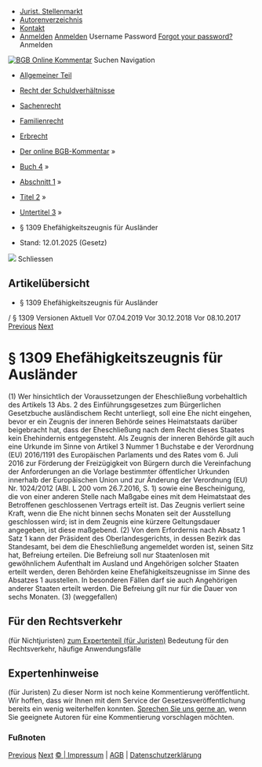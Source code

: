   * [Jurist. Stellenmarkt](https://bgb.kommentar.de/Buch-4/Abschnitt-1/Titel-2/Untertitel-3/</job-board> "Jurist. Stellenmarkt")
  * [Autorenverzeichnis](https://bgb.kommentar.de/Buch-4/Abschnitt-1/Titel-2/Untertitel-3/</Autorenverzeichnis> "Autorenverzeichnis")
  * [Kontakt](https://bgb.kommentar.de/Buch-4/Abschnitt-1/Titel-2/Untertitel-3/</Kontakt>)
  * [Anmelden](https://bgb.kommentar.de/Buch-4/Abschnitt-1/Titel-2/Untertitel-3/<#login> "show login form") [Anmelden](https://bgb.kommentar.de/Buch-4/Abschnitt-1/Titel-2/Untertitel-3/<#> "hide login form") Username Password
[Forgot your password?](https://bgb.kommentar.de/Buch-4/Abschnitt-1/Titel-2/Untertitel-3/</user/forgotpassword>) Anmelden 


[![BGB Online Kommentar](https://bgb.kommentar.de/extension/bgb/design/bgb/images/logo.png)](https://bgb.kommentar.de/Buch-4/Abschnitt-1/Titel-2/Untertitel-3/</> "BGB Online Kommentar")
Suchen
Navigation
  * [Allgemeiner Teil](https://bgb.kommentar.de/Buch-4/Abschnitt-1/Titel-2/Untertitel-3/</Buch-1>)
  * [Recht der Schuldverhältnisse](https://bgb.kommentar.de/Buch-4/Abschnitt-1/Titel-2/Untertitel-3/</Buch-2>)
  * [Sachenrecht](https://bgb.kommentar.de/Buch-4/Abschnitt-1/Titel-2/Untertitel-3/</Buch-3>)
  * [Familienrecht](https://bgb.kommentar.de/Buch-4/Abschnitt-1/Titel-2/Untertitel-3/</Buch-4>)
  * [Erbrecht](https://bgb.kommentar.de/Buch-4/Abschnitt-1/Titel-2/Untertitel-3/</Buch-5>)


  * [Der online BGB-Kommentar](https://bgb.kommentar.de/Buch-4/Abschnitt-1/Titel-2/Untertitel-3/</>) »
  * [Buch 4](https://bgb.kommentar.de/Buch-4/Abschnitt-1/Titel-2/Untertitel-3/</Buch-4>) »
  * [Abschnitt 1](https://bgb.kommentar.de/Buch-4/Abschnitt-1/Titel-2/Untertitel-3/</Buch-4/Abschnitt-1>) »
  * [Titel 2](https://bgb.kommentar.de/Buch-4/Abschnitt-1/Titel-2/Untertitel-3/</Buch-4/Abschnitt-1/Titel-2>) »
  * [Untertitel 3](https://bgb.kommentar.de/Buch-4/Abschnitt-1/Titel-2/Untertitel-3/</Buch-4/Abschnitt-1/Titel-2/Untertitel-3>) »
  * § 1309 Ehefähigkeitszeugnis für Ausländer 
  * Stand: 12.01.2025 (Gesetz) 


![](https://vg01.met.vgwort.de/na/1c9909529ead4f509072c06d9081a7d5)
Schliessen 
## Artikelübersicht
  * § 1309 Ehefähigkeitszeugnis für Ausländer 


/ § 1309 
Versionen  Aktuell Vor 07.04.2019 Vor 30.12.2018 Vor 08.10.2017
[Previous](https://bgb.kommentar.de/Buch-4/Abschnitt-1/Titel-2/Untertitel-3/</Buch-4/Abschnitt-1/Titel-2/Untertitel-2/Annahme-als-Kind> "§ 1308 Annahme als Kind") [Next](https://bgb.kommentar.de/Buch-4/Abschnitt-1/Titel-2/Untertitel-3/</Buch-4/Abschnitt-1/Titel-2/Untertitel-4/Zustaendigkeit-des-Standesbeamten-Heilung-fehlerhafter-Ehen> "§ 1310 Zuständigkeit des Standesbeamten, Heilung fehlerhafter Ehen")
# § 1309 Ehefähigkeitszeugnis für Ausländer
(1) Wer hinsichtlich der Voraussetzungen der Eheschließung vorbehaltlich des Artikels 13 Abs. 2 des Einführungsgesetzes zum Bürgerlichen Gesetzbuche ausländischem Recht unterliegt, soll eine Ehe nicht eingehen, bevor er ein Zeugnis der inneren Behörde seines Heimatstaats darüber beigebracht hat, dass der Eheschließung nach dem Recht dieses Staates kein Ehehindernis entgegensteht. Als Zeugnis der inneren Behörde gilt auch eine Urkunde im Sinne von Artikel 3 Nummer 1 Buchstabe e der Verordnung (EU) 2016/1191 des Europäischen Parlaments und des Rates vom 6. Juli 2016 zur Förderung der Freizügigkeit von Bürgern durch die Vereinfachung der Anforderungen an die Vorlage bestimmter öffentlicher Urkunden innerhalb der Europäischen Union und zur Änderung der Verordnung (EU) Nr. 1024/2012 (ABl. L 200 vom 26.7.2016, S. 1) sowie eine Bescheinigung, die von einer anderen Stelle nach Maßgabe eines mit dem Heimatstaat des Betroffenen geschlossenen Vertrags erteilt ist. Das Zeugnis verliert seine Kraft, wenn die Ehe nicht binnen sechs Monaten seit der Ausstellung geschlossen wird; ist in dem Zeugnis eine kürzere Geltungsdauer angegeben, ist diese maßgebend.
(2) Von dem Erfordernis nach Absatz 1 Satz 1 kann der Präsident des Oberlandesgerichts, in dessen Bezirk das Standesamt, bei dem die Eheschließung angemeldet worden ist, seinen Sitz hat, Befreiung erteilen. Die Befreiung soll nur Staatenlosen mit gewöhnlichem Aufenthalt im Ausland und Angehörigen solcher Staaten erteilt werden, deren Behörden keine Ehefähigkeitszeugnisse im Sinne des Absatzes 1 ausstellen. In besonderen Fällen darf sie auch Angehörigen anderer Staaten erteilt werden. Die Befreiung gilt nur für die Dauer von sechs Monaten.
(3) (weggefallen)
## Für den Rechtsverkehr 
(für Nichtjuristen)
[zum Expertenteil (für Juristen)](https://bgb.kommentar.de/Buch-4/Abschnitt-1/Titel-2/Untertitel-3/<#expertenhinweise>)
Bedeutung für den Rechtsverkehr, häufige Anwendungsfälle
## Expertenhinweise
(für Juristen)
Zu dieser Norm ist noch keine Kommentierung veröffentlicht. Wir hoffen, dass wir Ihnen mit dem Service der Gesetzesveröffentlichung bereits ein wenig weiterhelfen konnten. [Sprechen Sie uns gerne an](https://bgb.kommentar.de/Buch-4/Abschnitt-1/Titel-2/Untertitel-3/</Kontakt>), wenn Sie geeignete Autoren für eine Kommentierung vorschlagen möchten. 
### Fußnoten
[Previous](https://bgb.kommentar.de/Buch-4/Abschnitt-1/Titel-2/Untertitel-3/</Buch-4/Abschnitt-1/Titel-2/Untertitel-2/Annahme-als-Kind> "§ 1308 Annahme als Kind") [Next](https://bgb.kommentar.de/Buch-4/Abschnitt-1/Titel-2/Untertitel-3/</Buch-4/Abschnitt-1/Titel-2/Untertitel-4/Zustaendigkeit-des-Standesbeamten-Heilung-fehlerhafter-Ehen> "§ 1310 Zuständigkeit des Standesbeamten, Heilung fehlerhafter Ehen")
[© | Impressum](https://bgb.kommentar.de/Buch-4/Abschnitt-1/Titel-2/Untertitel-3/</Kontakt>) | [AGB](https://bgb.kommentar.de/Buch-4/Abschnitt-1/Titel-2/Untertitel-3/</AGB>) | [Datenschutzerklärung](https://bgb.kommentar.de/Buch-4/Abschnitt-1/Titel-2/Untertitel-3/</Datenschutzerklaerung-fuer-Leser>)
